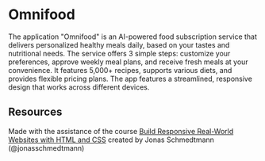 # Omnifood

The application "Omnifood" is an AI-powered food subscription service that delivers personalized healthy meals daily, based on your tastes and nutritional needs. The service offers 3 simple steps: customize your preferences, approve weekly meal plans, and receive fresh meals at your convenience. It features 5,000+ recipes, supports various diets, and provides flexible pricing plans. The app features a streamlined, responsive design that works across different devices.

## Resources

Made with the assistance of the course [Build Responsive Real-World Websites with HTML and CSS](https://www.udemy.com/course/design-and-develop-a-killer-website-with-html5-and-css3) created by Jonas Schmedtmann (@jonasschmedtmann)
